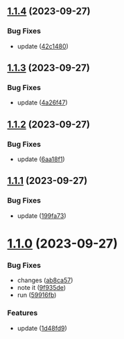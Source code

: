 ## [1.1.4](https://github.com/hari35653565/fullstack-bank/compare/v1.1.3...v1.1.4) (2023-09-27)


### Bug Fixes

* update ([42c1480](https://github.com/hari35653565/fullstack-bank/commit/42c148027068f8e0d5858cb34df37842fdc84ac9))



## [1.1.3](https://github.com/hari35653565/fullstack-bank/compare/v1.1.2...v1.1.3) (2023-09-27)


### Bug Fixes

* update ([4a26f47](https://github.com/hari35653565/fullstack-bank/commit/4a26f47964b59e2da7b845775d5a701ebce8883d))



## [1.1.2](https://github.com/hari35653565/fullstack-bank/compare/v1.1.1...v1.1.2) (2023-09-27)


### Bug Fixes

* update ([6aa18f1](https://github.com/hari35653565/fullstack-bank/commit/6aa18f16ef3460f4c08ae32efc5682f7a4c4260f))



## [1.1.1](https://github.com/hari35653565/fullstack-bank/compare/v1.1.0...v1.1.1) (2023-09-27)


### Bug Fixes

* update ([199fa73](https://github.com/hari35653565/fullstack-bank/commit/199fa7352e26251ed98dc2bb5b8b3f49d63df7fb))



# [1.1.0](https://github.com/hari35653565/fullstack-bank/compare/9f935deb1c46f3f3a4632659664b754d0381447a...v1.1.0) (2023-09-27)


### Bug Fixes

* changes ([ab8ca57](https://github.com/hari35653565/fullstack-bank/commit/ab8ca572993c6f15f2011bdc1754b9699102ff0b))
* note it ([9f935de](https://github.com/hari35653565/fullstack-bank/commit/9f935deb1c46f3f3a4632659664b754d0381447a))
* run ([59916fb](https://github.com/hari35653565/fullstack-bank/commit/59916fb239dd61d9be20b146c9ca95d59492f43c))


### Features

* update ([1d48fd9](https://github.com/hari35653565/fullstack-bank/commit/1d48fd918a915f99d6cf5f6ad154dde9189dce3e))




